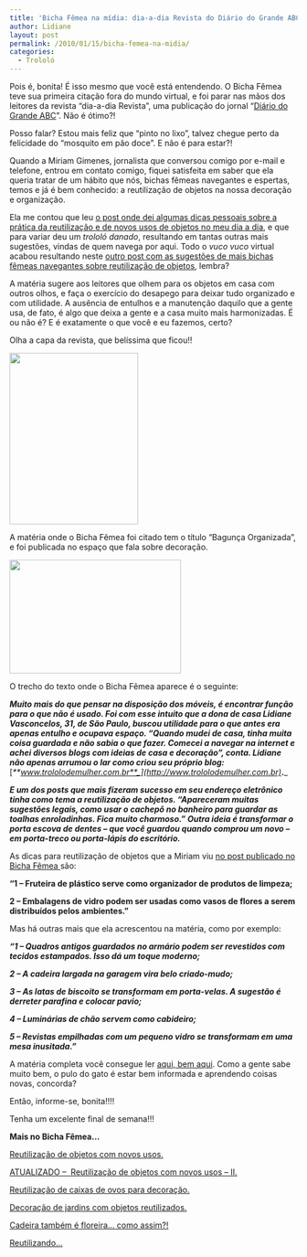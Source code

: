 ```yaml
---
title: 'Bicha Fêmea na mídia: dia-a-dia Revista do Diário do Grande ABC'
author: Lidiane
layout: post
permalink: /2010/01/15/bicha-femea-na-midia/
categories:
  - Trololó
---
```

Pois é, bonita! É isso mesmo que você está entendendo. O Bicha Fêmea teve sua primeira citação fora do mundo virtual, e foi parar nas mãos dos leitores da revista “dia-a-dia Revista”, uma publicação do jornal “<a href="http://www.dgabc.com.br/?from=www.diaadiarevista.com.br" target="_blank" rel="noopener noreferrer">Diário do Grande ABC</a>”. Não é ótimo?!

Posso falar? Estou mais feliz que “pinto no lixo”, talvez chegue perto da felicidade do “mosquito em pão doce”. E não é para estar?!

Quando a Miriam Gimenes, jornalista que conversou comigo por e-mail e telefone, entrou em contato comigo, fiquei satisfeita em saber que ela queria tratar de um hábito que nós, bichas fêmeas navegantes e espertas, temos e já é bem conhecido: a reutilização de objetos na nossa decoração e organização.<!--more-->

Ela me contou que leu <a href="http://www.trololodemulher.com.br/2009/10/06/reutilizacao-de-objetos-com-novos-usos/" target="_self">o post onde dei algumas dicas pessoais sobre a prática da reutilização e de novos usos de objetos no meu dia a dia</a>, e que para variar deu um _trololó danado_, resultando em tantas outras mais sugestões, vindas de quem navega por aqui. Todo o _vuco vuco_ virtual acabou resultando neste <a href="http://www.trololodemulher.com.br/2009/10/07/reutilizao-de-objetos-com-novos-usos-ii/" target="_self">outro post com as sugestões de mais bichas fêmeas navegantes sobre reutilização de objetos</a>, lembra?

A matéria sugere aos leitores que olhem para os objetos em casa com outros olhos, e faça o exercício do desapego para deixar tudo organizado e com utilidade. A ausência de entulhos e a manutenção daquilo que a gente usa, de fato, é algo que deixa a gente e a casa muito mais harmonizadas. É ou não é? E é exatamente o que você e eu fazemos, certo?

Olha a capa da revista, que belíssima que ficou!!

[<img class="aligncenter size-medium wp-image-4077" title="Capa" src="https://www.trololodemulher.com.br/2010/01/Capa-225x300.jpg" alt="" width="225" height="300" />](https://www.trololodemulher.com.br/2010/01/Capa.jpg)

A matéria onde o Bicha Fêmea foi citado tem o título “Bagunça Organizada”, e foi publicada no espaço que fala sobre decoração.

[<img class="aligncenter size-medium wp-image-4078" title="Materia" src="https://www.trololodemulher.com.br/2010/01/Materia-300x199.jpg" alt="" width="300" height="199" />](https://www.trololodemulher.com.br/2010/01/Materia.jpg)

O trecho do texto onde o Bicha Fêmea aparece é o seguinte:

_**Muito mais do que pensar na disposição dos móveis, é encontrar função para o que não é usado. Foi com esse intuito que a dona de casa Lidiane Vasconcelos, 31, de São Paulo, buscou utilidade para o que antes era apenas entulho e ocupava espaço. “Quando mudei de casa, tinha muita coisa guardada e não sabia o que fazer. Comecei a navegar na internet e achei diversos blogs com ideias de casa e decoração”, conta. Lidiane não apenas arrumou o lar como criou seu próprio blog:**_ [_**www.trololodemulher.com.br**_](http://www.trololodemulher.com.br)_**.**_

_**E um dos posts que mais fizeram sucesso em seu endereço eletrônico tinha como tema a reutilização de objetos. “Apareceram muitas sugestões legais, como usar o cachepô no banheiro para guardar as toalhas enroladinhas. Fica muito charmoso.” Outra ideia é transformar o porta escova de dentes – que você guardou quando comprou um novo – em porta-treco ou porta-lápis do escritório.**_

As dicas para reutilização de objetos que a Miriam viu <a href="http://www.trololodemulher.com.br/2009/10/06/reutilizacao-de-objetos-com-novos-usos/" target="_self">no post publicado no Bicha Fêmea </a>são:

**&#8220;1 &#8211; Fruteira de plástico serve como organizador de produtos de limpeza;**

**2 &#8211; Embalagens de vidro podem ser usadas como vasos de flores a serem distribuídos pelos ambientes.&#8221;**

Mas há outras mais que ela acrescentou na matéria, como por exemplo:

**_&#8220;1 &#8211; Quadros antigos guardados no armário podem ser revestidos com tecidos estampados. Isso dá um toque moderno;_**

**_2 &#8211; A cadeira largada na garagem vira belo criado-mudo;_**

**_3 &#8211; As latas de biscoito se transformam em porta-velas. A sugestão é derreter parafina e colocar pavio;_**

**_4 &#8211; Luminárias de chão servem como cabideiro;_**

**_5 &#8211; Revistas empilhadas com um pequeno vidro se transformam em uma mesa inusitada.&#8221;_**

A matéria completa você consegue ler <a href="http://www.diaadiarevista.com.br/News/12/1658/bagunca-organizada.aspx" target="_blank" rel="noopener noreferrer">aqui, bem aqui</a>. Como a gente sabe muito bem, o pulo do gato é estar bem informada e aprendendo coisas novas, concorda?

Então, informe-se, bonita!!!!

Tenha um excelente final de semana!!!

**Mais no Bicha Fêmea…**

<a href="http://www.trololodemulher.com.br/2009/10/06/reutilizacao-de-objetos-com-novos-usos/" target="_self">Reutilização de objetos com novos usos.</a>

<a href="http://www.trololodemulher.com.br/2009/10/07/reutilizao-de-objetos-com-novos-usos-ii/" target="_self">ATUALIZADO &#8211;  Reutilização de objetos com novos usos &#8211; II.</a>

<a href="http://www.trololodemulher.com.br/2010/01/04/reutilizao-de-caixas-de-ovos-para-decorao/" target="_self">Reutilização de caixas de ovos para decoração.</a>

<a href="http://www.trololodemulher.com.br/2009/10/29/decoracao-de-jardins-com-objetos-reutilizados/" target="_self">Decoração de jardins com objetos reutilizados.</a>

<a href="http://www.trololodemulher.com.br/2009/02/23/cadeira-tambm-floreira-como-assim/" target="_self">Cadeira também é floreira&#8230; como assim?!</a>

<a href="http://www.trololodemulher.com.br/2009/01/28/reutilizando/" target="_self">Reutilizando&#8230;</a>